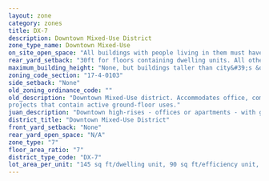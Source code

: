 ```yaml
---
layout: zone
category: zones
title: DX-7
description: Downtown Mixed-Use District
zone_type_name: Downtown Mixed-Use
on_site_open_space: "All buildings with people living in them must have at least 36 sq ft of on-site open space per dwelling unit. (See 17-4-0410-A)"
rear_yard_setback: "30ft for floors containing dwelling units. All others, none."
maximum_building_height: "None, but buildings taller than city&#39;s &quot;building height thresholds&quot; require Planned Development review."
zoning_code_section: "17-4-0103"
side_setback: "None"
old_zoning_ordinance_code: ""
old_description: "Downtown Mixed-Use district. Accommodates office, commercial, public, institutional and residential development. The district promotes vertical mixed-use (residential/nonresidential) 
projects that contain active ground-floor uses."
juan_description: "Downtown high-rises - offices or apartments - with ground-floor stores. Prevalent on the edges of Loop&#58; east of Dearborn Ave, in River North, the South Loop, and the West Loop."
district_title: "Downtown Mixed-Use District"
front_yard_setback: "None"
rear_yard_open_space: "N/A"
zone_type: "7"
floor_area_ratio: "7"
district_type_code: "DX-7"
lot_area_per_unit: "145 sq ft/dwelling unit, 90 sq ft/efficiency unit, 75 sq ft/SRO unit"
---
```


